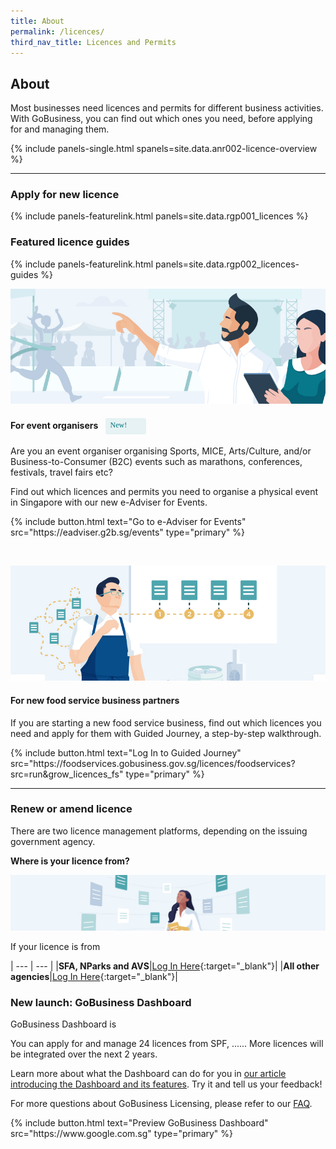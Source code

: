 ```yaml
---
title: About
permalink: /licences/
third_nav_title: Licences and Permits
---
```


## About

Most businesses need licences and permits for different business activities. With GoBusiness, you can find out which ones you need, before applying for and managing them.

{% include panels-single.html spanels=site.data.anr002-licence-overview %}

----

<a name="apply-new-licence-anchor"></a>

### Apply for new licence

{% include panels-featurelink.html panels=site.data.rgp001_licences %}

### Featured licence guides

{% include panels-featurelink.html panels=site.data.rgp002_licences-guides %}

![Event eAdviser](/images/grow/eventorganisers.jpg)

#### For event organisers <span style="background: #E6F2F3; border-radius: 3px; width: 49px; height: 22px; padding: 2px 8px; font-family: 'hknova-regular'; font-weight: 400;font-size: 12px; line-height: 18px; color: #02737D; display: inline-block; vertical-align: middle; margin-left: 8px;">New!</span>

Are you an event organiser organising Sports, MICE, Arts/Culture, and/or Business-to-Consumer (B2C) events such as marathons, conferences, festivals, travel fairs etc?

Find out which licences and permits you need to organise a physical event in Singapore with our new e-Adviser for Events.

<p>
{% include button.html text="Go to e-Adviser for Events" src="https://eadviser.g2b.sg/events" type="primary" %}
</p>
<br>

![Food Services](/images/grow/foodservices.jpg)

#### For new food service business partners

If you are starting a new food service business, find out which licences you need and apply for them with Guided Journey, a step-by-step walkthrough.

<p>
{% include button.html text="Log In to Guided Journey" src="https://foodservices.gobusiness.gov.sg/licences/foodservices?src=run&grow_licences_fs" type="primary" %}
</p>

---

<a name="renew-amend-licence-anchor"></a>

### Renew or amend licence

There are two licence management platforms, depending on the issuing government agency.

**Where is your licence from?**
 
![Others](/images/grow/allotherbizowners.png)

If your licence is from

| --- | --- |
|**SFA, NParks and AVS**|[Log In Here](https://licence1.business.gov.sg/licence1/authentication/mainLogin.action?src=run&grow_licences_sfavsnparks){:target="_blank"}|
|**All other agencies**|[Log In Here](https://licence1.business.gov.sg/web/frontier/home?p_p_id=58&p_p_lifecycle=0&p_p_state=maximized&saveLastPath=false?src=run&grow_licences_allothers){:target="_blank"}|

### New launch: GoBusiness Dashboard

GoBusiness Dashboard is 

You can apply for and manage 24 licences from SPF, ...... More licences will be integrated over the next 2 years.

Learn more about what the Dashboard can do for you in [our article introducing the Dashboard and its features](https://www.google.com.sg). Try it and tell us your feedback!

For more questions about GoBusiness Licensing, please refer to our [FAQ](/licensing-faqs/).

<p>
{% include button.html text="Preview GoBusiness Dashboard" src="https://www.google.com.sg" type="primary" %}
</p>

<script src="/jquery/jquery.min.js"></script>
<script src="/jquery/bp-menu-new-tab.js"></script>

